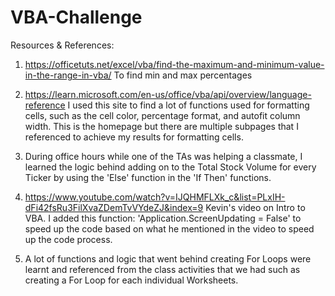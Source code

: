 # VBA-Challenge

Resources & References:
1) https://officetuts.net/excel/vba/find-the-maximum-and-minimum-value-in-the-range-in-vba/
   To find min and max percentages 
     
2) https://learn.microsoft.com/en-us/office/vba/api/overview/language-reference
     I used this site to find a lot of functions used for formatting cells, such as the cell color, percentage format, and autofit column width. This is the homepage but there are multiple subpages that I referenced to achieve my results for formatting cells. 
     
3) During office hours while one of the TAs was helping a classmate, I learned the logic behind adding on to the Total Stock Volume for every Ticker by using the 'Else' function in the 'If Then' functions.

4) https://www.youtube.com/watch?v=IJQHMFLXk_c&list=PLxIH-dFi42fsRu3FilXvaZDemTvVYdeZJ&index=9
    Kevin's video on Intro to VBA. I added this function: 'Application.ScreenUpdating = False' to speed up the code based on what he mentioned in the video to speed up the code process.
    
5) A lot of functions and logic that went behind creating For Loops were learnt and referenced from the class activities that we had such as creating a For Loop for each individual Worksheets. 
    
    
